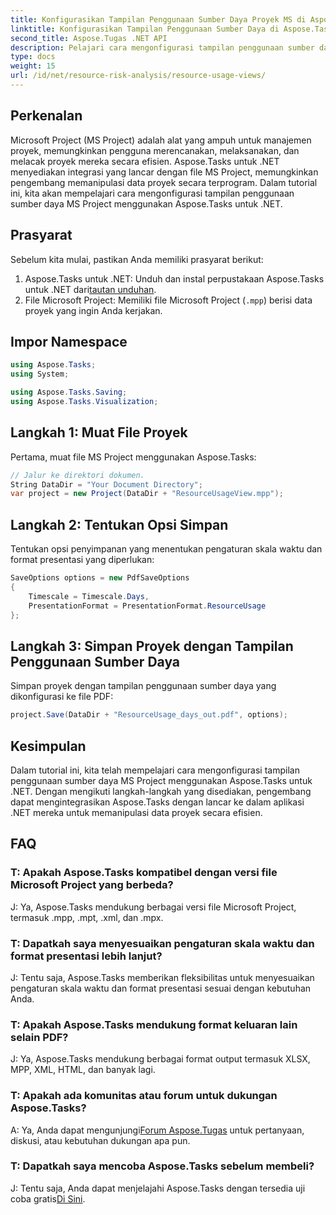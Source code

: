 ```yaml
---
title: Konfigurasikan Tampilan Penggunaan Sumber Daya Proyek MS di Aspose.Tasks
linktitle: Konfigurasikan Tampilan Penggunaan Sumber Daya di Aspose.Tasks
second_title: Aspose.Tugas .NET API
description: Pelajari cara mengonfigurasi tampilan penggunaan sumber daya MS Project menggunakan Aspose.Tasks untuk .NET. Panduan langkah demi langkah dengan contoh kode disertakan.
type: docs
weight: 15
url: /id/net/resource-risk-analysis/resource-usage-views/
---
```

## Perkenalan
Microsoft Project (MS Project) adalah alat yang ampuh untuk manajemen proyek, memungkinkan pengguna merencanakan, melaksanakan, dan melacak proyek mereka secara efisien. Aspose.Tasks untuk .NET menyediakan integrasi yang lancar dengan file MS Project, memungkinkan pengembang memanipulasi data proyek secara terprogram. Dalam tutorial ini, kita akan mempelajari cara mengonfigurasi tampilan penggunaan sumber daya MS Project menggunakan Aspose.Tasks untuk .NET.
## Prasyarat
Sebelum kita mulai, pastikan Anda memiliki prasyarat berikut:
1.  Aspose.Tasks untuk .NET: Unduh dan instal perpustakaan Aspose.Tasks untuk .NET dari[tautan unduhan](https://releases.aspose.com/tasks/net/).
2. File Microsoft Project: Memiliki file Microsoft Project (`.mpp`) berisi data proyek yang ingin Anda kerjakan.

## Impor Namespace
```csharp
using Aspose.Tasks;
using System;

using Aspose.Tasks.Saving;
using Aspose.Tasks.Visualization;
```
## Langkah 1: Muat File Proyek
Pertama, muat file MS Project menggunakan Aspose.Tasks:
```csharp
// Jalur ke direktori dokumen.
String DataDir = "Your Document Directory";
var project = new Project(DataDir + "ResourceUsageView.mpp");
```
## Langkah 2: Tentukan Opsi Simpan
Tentukan opsi penyimpanan yang menentukan pengaturan skala waktu dan format presentasi yang diperlukan:
```csharp
SaveOptions options = new PdfSaveOptions
{
    Timescale = Timescale.Days,
    PresentationFormat = PresentationFormat.ResourceUsage
};
```
## Langkah 3: Simpan Proyek dengan Tampilan Penggunaan Sumber Daya
Simpan proyek dengan tampilan penggunaan sumber daya yang dikonfigurasi ke file PDF:
```csharp
project.Save(DataDir + "ResourceUsage_days_out.pdf", options);
```

## Kesimpulan
Dalam tutorial ini, kita telah mempelajari cara mengonfigurasi tampilan penggunaan sumber daya MS Project menggunakan Aspose.Tasks untuk .NET. Dengan mengikuti langkah-langkah yang disediakan, pengembang dapat mengintegrasikan Aspose.Tasks dengan lancar ke dalam aplikasi .NET mereka untuk memanipulasi data proyek secara efisien.

## FAQ
### T: Apakah Aspose.Tasks kompatibel dengan versi file Microsoft Project yang berbeda?
J: Ya, Aspose.Tasks mendukung berbagai versi file Microsoft Project, termasuk .mpp, .mpt, .xml, dan .mpx.
### T: Dapatkah saya menyesuaikan pengaturan skala waktu dan format presentasi lebih lanjut?
J: Tentu saja, Aspose.Tasks memberikan fleksibilitas untuk menyesuaikan pengaturan skala waktu dan format presentasi sesuai dengan kebutuhan Anda.
### T: Apakah Aspose.Tasks mendukung format keluaran lain selain PDF?
J: Ya, Aspose.Tasks mendukung berbagai format output termasuk XLSX, MPP, XML, HTML, dan banyak lagi.
### T: Apakah ada komunitas atau forum untuk dukungan Aspose.Tasks?
 A: Ya, Anda dapat mengunjungi[Forum Aspose.Tugas](https://forum.aspose.com/c/tasks/15) untuk pertanyaan, diskusi, atau kebutuhan dukungan apa pun.
### T: Dapatkah saya mencoba Aspose.Tasks sebelum membeli?
 J: Tentu saja, Anda dapat menjelajahi Aspose.Tasks dengan tersedia uji coba gratis[Di Sini](https://releases.aspose.com/).